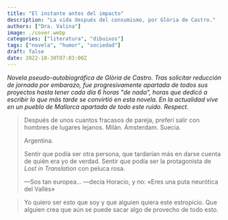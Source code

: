 ```yaml
---
title: "El instante antes del impacto"
description: "La vida después del consumismo, por Glòria de Castro."
authors: ["Dra. Valina"]
image: ./cover.webp
categories: ["literatura", "dibuixos"]
tags: ["novela", "humor", "sociedad"]
draft: false
date: 2022-10-30T07:03:00Z
---
```


*Novela pseudo-autobiográfica de Glòria de Castro. Tras solicitar reducción de jornada por embarazo, fue progresivamente apartada de todos sus proyectos hasta tener cada día 6 horas "de nada", horas que dedicó a escribir lo que más tarde se convirtió en esta novela. En la actualidad vive en un pueblo de Mallorca apartada de todo este ruido. Respect.*

> Después de unos cuantos fracasos de pareja, preferí salir con hombres de lugares lejanos. Milán. Ámsterdam. Suecia.<p>
Argentina.<p>
Sentir que podía ser otra persona, que tardarían más en darse cuenta de quién era yo de verdad. Sentir que podía ser la protagonista de *Lost in Translation* con peluca rosa.<p>
—Sos tan europea... —decía Horacio, y no: «Eres una puta neurótica del Vallès»


> Yo quiero ser esto que soy y que alguien quiera este estropicio. Que alguien crea que aún se puede sacar algo de provecho de todo esto.
